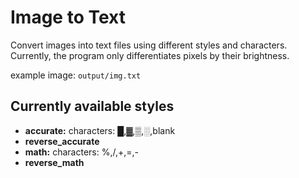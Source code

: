 # Image to Text
Convert images into text files using different styles and characters.
Currently, the program only differentiates pixels by their brightness.

example image: `output/img.txt`

## Currently available styles

- **accurate:**
    characters: █,▓,▒,░,blank
- **reverse_accurate**
- **math:**
    characters: %,/,+,=,-
- **reverse_math**